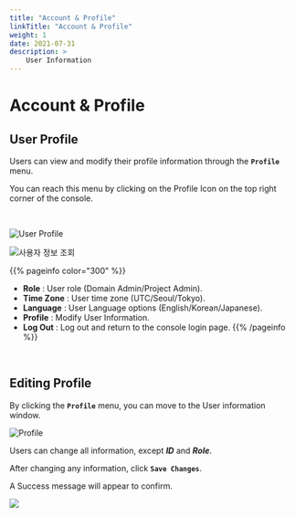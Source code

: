 ```yaml
---
title: "Account & Profile"
linkTitle: "Account & Profile"
weight: 1
date: 2021-07-31
description: >
    User Information
---
```

# Account & Profile

## User Profile

Users can view and modify their profile information through the **`Profile`** menu.

You can reach this menu by clicking on the Profile Icon on the top right corner of the console.

<br/>

![User Profile](/docs/guides/user_guide/etc/profile_img/profile_01.png)

![&#xC0AC;&#xC6A9;&#xC790; &#xC815;&#xBCF4; &#xC870;&#xD68C;](/docs/guides/user_guide/etc/profile_img/profile_02.png)


{{% pageinfo color="300" %}}
* **Role** : User role \(Domain Admin/Project Admin\).
* **Time Zone** : User time zone \(UTC/Seoul/Tokyo\).
* **Language** : User Language options \(English/Korean/Japanese\).
* **Profile** : Modify User Information.
* **Log Out** : Log out and return to the console login page.
{{% /pageinfo %}}

<br/>


## Editing Profile

By clicking the **`Profile`** menu, you can move to the User information window.

![Profile](/docs/guides/user_guide/etc/profile_img/profile_03.png)

Users can change all information, except _**ID**_ and _**Role**_. 

After changing any information, click **`Save Changes`**.

A Success message will appear to confirm.

![](/docs/guides/user_guide/etc/profile_img/profile_04.png)

### 
